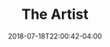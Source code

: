 ---
title: "The Artist"
pageTitle: "THE ARTIST"
date: 2018-07-18T22:00:42-04:00
draft: false
type: "the-artist"
description: "Theresa Burden Makeup Artistry - About the Artist"
scripts: "<script src=\"https://code.jquery.com/jquery-3.2.1.slim.min.js\" integrity=\"sha384-KJ3o2DKtIkvYIK3UENzmM7KCkRr/rE9/Qpg6aAZGJwFDMVNA/GpGFF93hXpG5KkN\" crossorigin=\"anonymous\"></script>\n<script src=\"https://cdnjs.cloudflare.com/ajax/libs/popper.js/1.12.3/umd/popper.min.js\" integrity=\"sha384-vFJXuSJphROIrBnz7yo7oB41mKfc8JzQZiCq4NCceLEaO4IHwicKwpJf9c9IpFgh\" crossorigin=\"anonymous\"></script>\n<script src=\"https://maxcdn.bootstrapcdn.com/bootstrap/4.0.0-beta.2/js/bootstrap.min.js\" integrity=\"sha384-alpBpkh1PFOepccYVYDB4do5UnbKysX5WZXm3XxPqe5iKTfUKjNkCk9SaVuEZflJ\" crossorigin=\"anonymous\"></script>"
styleSheets: "<link rel=\"stylesheet\" href=\"https://maxcdn.bootstrapcdn.com/bootstrap/4.0.0-beta.2/css/bootstrap.min.css\" integrity=\"sha384-PsH8R72JQ3SOdhVi3uxftmaW6Vc51MKb0q5P2rRUpPvrszuE4W1povHYgTpBfshb\" crossorigin=\"anonymous\">\n<link rel=\"stylesheet\" href=\"css/styles.css\">"
---